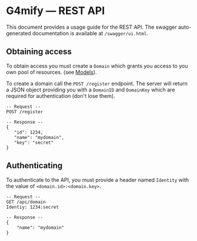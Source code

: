 # G4mify &mdash; REST API

This document provides a usage guide for the REST API. The swagger auto-generated documentation is available at `/swagger/ui.html`.

## Obtaining access

To obtain access you must create a `Domain` which grants you access to you own pool of resources. (see [Models](models.md)).

To create a domain call the `POST /register` endpoint. The server will return a JSON object providing you with a `DomainID` and `DomainKey` which are required for authentication (don't lose them).

```
-- Request --
POST /register

-- Response --
{
   "id": 1234,
   "name": "mydomain",
   "key": "secret"
}
```

## Authenticating

To authenticate to the API, you must provide a header named `Identity` with the value of `<domain.id>:<domain.key>`.

```
-- Request --
GET /api/domain
Identiy: 1234:secret

-- Response --
{
    "name": "mydomain"
}
```
